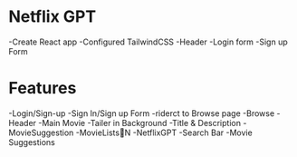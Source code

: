 # Netflix GPT
-Create React app
-Configured TailwindCSS
-Header
-Login form
-Sign up Form


# Features
-Login/Sign-up
    -Sign In/Sign up Form
    -riderct to Browse page
-Browse
    -Header
    -Main Movie
        -Tailer in Background
        -Title & Description
        -MovieSuggestion
            -MovieLists🌟N
-NetflixGPT
    -Search Bar
    -Movie Suggestions